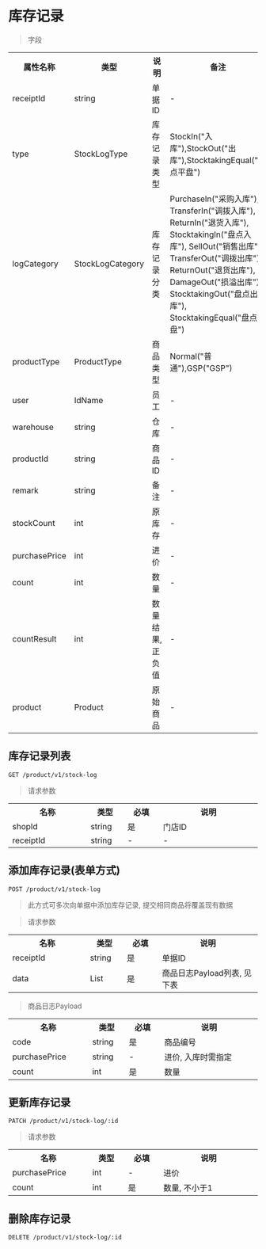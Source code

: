 # 库存记录

> 字段

<table>
    <tr>
        <th style="width:150px;">属性名称</th>
        <th style="width:150px;">类型</th>
        <th>说明</th>
        <th>备注</th>
    </tr>
    <tr>
        <td>receiptId</td>
        <td>string</td>
        <td>单据ID</td>
        <td>-</td>
    </tr>
    <tr>
        <td>type</td>
        <td>StockLogType</td>
        <td>库存记录类型</td>
        <td>StockIn("入库"),StockOut("出库"),StocktakingEqual("盘点平盘")</td>
    </tr>
    <tr>
        <td>logCategory</td>
        <td>StockLogCategory</td>
        <td>库存记录分类</td>
        <td>
            PurchaseIn("采购入库"),
            TransferIn("调拨入库"),
            ReturnIn("退货入库"),
            StocktakingIn("盘点入库"),        
            SellOut("销售出库"),
            TransferOut("调拨出库"),
            ReturnOut("退货出库"),
            DamageOut("损溢出库"),
            StocktakingOut("盘点出库"),
            StocktakingEqual("盘点平盘")
        </td>
    </tr>
    <tr>
        <td>productType</td>
        <td>ProductType</td>
        <td>商品类型</td>
        <td>Normal("普通"),GSP("GSP")</td>
    </tr>
    <tr>
        <td>user</td>
        <td>IdName</td>
        <td>员工</td>
        <td>-</td>
    </tr>
    <tr>
        <td>warehouse</td>
        <td>string</td>
        <td>仓库</td>
        <td>-</td>
    </tr>
    <tr>
        <td>productId</td>
        <td>string</td>
        <td>商品ID</td>
        <td>-</td>
    </tr>    
    <tr>
        <td>remark</td>
        <td>string</td>
        <td>备注</td>
        <td>-</td>
    </tr>    
    <tr>
        <td>stockCount</td>
        <td>int</td>
        <td>原库存</td>
        <td>-</td>
    </tr>
    <tr>
        <td>purchasePrice</td>
        <td>int</td>
        <td>进价</td>
        <td>-</td>
    </tr>
    <tr>
        <td>count</td>
        <td>int</td>
        <td>数量</td>
        <td>-</td>
    </tr>
    <tr>
        <td>countResult</td>
        <td>int</td>
        <td>数量结果, 正负值</td>
        <td>-</td>
    </tr>
    <tr>
        <td>product</td>
        <td>Product</td>
        <td>原始商品</td>
        <td>-</td>
    </tr>
</table>

## 库存记录列表

```
GET /product/v1/stock-log
```

>请求参数
<table>
    <tr>
        <th style="width:150px;">名称</th>
        <th style="width:60px;">类型</th>
        <th style="width:60px;">必填</th>
        <th style="width:200px;">说明</th>
    </tr>
    <tr>
        <td>shopId</td>
        <td>string</td>
        <td>是</td>
        <td>门店ID</td>
    </tr>
    <tr>
        <td>receiptId</td>
        <td>string</td>
        <td>-</td>
        <td>-</td>
    </tr>
</table>

## 添加库存记录(表单方式)

```
POST /product/v1/stock-log
```

> 此方式可多次向单据中添加库存记录, 提交相同商品将覆盖现有数据

>请求参数
<table>
    <tr>
        <th style="width:150px;">名称</th>
        <th style="width:60px;">类型</th>
        <th style="width:60px;">必填</th>
        <th style="width:200px;">说明</th>
    </tr>
    <tr>
        <td>receiptId</td>
        <td>string</td>
        <td>是</td>
        <td>单据ID</td>
    </tr>
    <tr>
        <td>data</td>
        <td>List</td>
        <td>是</td>
        <td>商品日志Payload列表, 见下表</td>
    </tr>
</table>

>商品日志Payload
<table>
    <tr>
        <th style="width:150px;">名称</th>
        <th style="width:60px;">类型</th>
        <th style="width:60px;">必填</th>
        <th style="width:200px;">说明</th>
    </tr>
    <tr>
        <td>code</td>
        <td>string</td>
        <td>是</td>
        <td>商品编号</td>
    </tr>
    <tr>
        <td>purchasePrice</td>
        <td>string</td>
        <td>-</td>
        <td>进价, 入库时需指定</td>
    </tr>
    <tr>
        <td>count</td>
        <td>int</td>
        <td>是</td>
        <td>数量</td>
    </tr>
</table>

## 更新库存记录

```
PATCH /product/v1/stock-log/:id
```

>请求参数
<table>
    <tr>
        <th style="width:150px;">名称</th>
        <th style="width:60px;">类型</th>
        <th style="width:60px;">必填</th>
        <th style="width:200px;">说明</th>
    </tr>
    <tr>
        <td>purchasePrice</td>
        <td>int</td>
        <td>-</td>
        <td>进价</td>
    </tr>
    <tr>
        <td>count</td>
        <td>int</td>
        <td>是</td>
        <td>数量, 不小于1</td>
    </tr>
</table>

## 删除库存记录

```
DELETE /product/v1/stock-log/:id
```